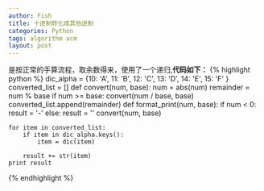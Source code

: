```yaml
---
author: Fish
title: 十进制转化成其他进制
categories: Python
tags: algorithm acm
layout: post
---
```

是按正常的手算流程，取余数得来，使用了一个递归,**代码如下：**
{% highlight python %}
dic_alpha = {10: 'A', 11: 'B', 12: 'C', 13: 'D', 14: 'E', 15: 'F' }
converted_list = []
def convert(num, base):
	num = abs(num)
	remainder = num % base
	if num >= base:
		convert(num / base, base)
	converted_list.append(remainder)
def format_print(num, base):
	if num < 0:
		result = '-'
	else:
		result = ''
	convert(num, base)
	
	for item in converted_list:
		if item in dic_alpha.keys():
			item = dic(item)
			
		result += str(item)
	print result
{% endhighlight %}
